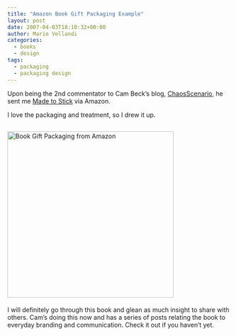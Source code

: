 ```yaml
---
title: "Amazon Book Gift Packaging Example"
layout: post
date: 2007-04-03T18:10:32+00:00
author: Mario Vellandi
categories:
  - books
  - design
tags:
  - packaging
  - packaging design
---
```

Upon being the 2nd commentator to Cam Beck&#8217;s blog, [ChaosScenario](http://www.chaosscenario.com/ "Blog of Cam Beck"), he sent me [Made to Stick](http://www.amazon.com/Made-Stick-Ideas-Survive-Others/dp/1400064287/ref=pd_bbs_sr_1/002-3489114-6396838?ie=UTF8&s=books&qid=1175649022&sr=8-1 "Made to Stick book on Amazon") via Amazon.

I love the packaging and treatment, so I drew it up.

[<img style="margin:15px 0 5px;" src="http://farm1.static.flickr.com/250/445457158_4758943c8b.jpg" alt="Book Gift Packaging from Amazon" height="375" />](http://www.flickr.com/photos/mvellandi/445457158/ "Flickr photo of Amazon gift book packaging")

I will definitely go through this book and glean as much insight to share with others. Cam&#8217;s doing this now and has a series of posts relating the book to everyday branding and communication. Check it out if you haven&#8217;t yet.
